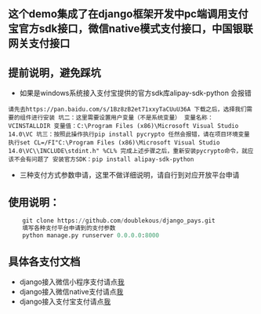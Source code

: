## 这个demo集成了在django框架开发中pc端调用支付宝官方sdk接口，微信native模式支付接口，中国银联网关支付接口

## 提前说明，避免踩坑
 - 如果是windows系统接入支付宝提供的官方sdk库alipay-sdk-python 会报错
 ```
 请先去https://pan.baidu.com/s/1Bz8zB2et71xxyTaCUuU36A 下载之后，选择我们需要的组件进行安装 坑二：这里需要设置用户变量（不是系统变量） 变量名称：VCINSTALLDIR 变量值：C:\Program Files (x86)\Microsoft Visual Studio 14.0\VC 坑三：按照此操作执行pip install pycrypto 任然会报错，请在项目环境变量执行set CL=/FI"C:\Program Files (x86)\Microsoft Visual Studio 14.0\VC\\INCLUDE\stdint.h" %CL% 完成上述步骤之后，重新安装pycrypto命令，就应该不会有问题了 安装官方SDK：pip install alipay-sdk-python
 ```
 - 三种支付方式参数申请，这里不做详细说明，请自行到对应开放平台申请

## 使用说明：
```python
    git clone https://github.com/doublekous/django_pays.git
    填写各种支付平台申请到的支付参数
    python manage.py runserver 0.0.0.0:8000
```

## 具体各支付文档
- django接入微信小程序支付请点[我](http://123.56.7.28/article/2020/3/24/4.html)
- django接入微信native支付请点[我](http://123.56.7.28/article/2020/3/24/3.html)
- django接入支付宝支付请点[我](http://123.56.7.28/article/2020/3/24/4.html)